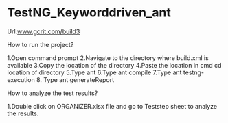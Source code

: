 # TestNG_Keyworddriven_ant



Url:www.gcrit.com/build3

How to run the project?

1.Open command prompt
2.Navigate to the directory where build.xml is available
3.Copy the location of the directory
4.Paste the location in cmd 
    cd location of directory
5.Type ant
6.Type ant compile
7.Type ant testng-execution
8. Type ant generateReport


How to analyze the test results?

1.Double click on ORGANIZER.xlsx file and go to Teststep sheet to analyze the results. 
